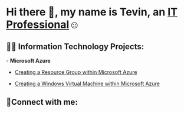 
<h1>Hi there 👋, my name is Tevin, an <a href="https://www.linkedin.com/in/tevin-white-90331822a">IT Professional</a>☺</h1>

<h2>👨‍💻 Information Technology Projects:</h2>
- <b>Microsoft Azure</b>

  - [Creating a Resource Group within Microsoft Azure](https://github.com/TevinAjw/Creating-a-Resource-Group-in-Microsoft-Azure)
   
  - [Creating a Windows Virtual Machine within Microsoft Azure](https://github.com/TevinAjw/Creating-Windows-VM-with-Microsoft-Azure)


<h2>🤳Connect with me:</h2>

[twitter]: https://twitter.com/7tevin7
[instagram]: https://www.instagram.com/56_tevin8
[linkedin]: https://www.linkedin.com/in/tevin-white-90331822a

